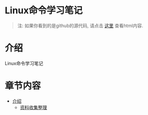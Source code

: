 Linux命令学习笔记
===========

> 注: 如果你看到的是github的源代码, 请点击 [这里](http://skyao.github.io/leaning-linux-command/) 查看html内容.

# 介绍

Linux命令学习笔记

# 章节内容

* [介绍](introduction/index.md)
    * [资料收集整理](introduction/information.md)
